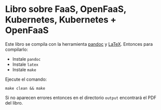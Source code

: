 # Libro sobre FaaS, OpenFaaS, Kubernetes, Kubernetes + OpenFaaS

Este libro se compila con la herramienta [pandoc](https://pandoc.org/installing.html) y [LaTeX](https://www.latex-project.org/get/).
Entonces para compilarlo:

* Instale `pandoc`
* Instale `latex`
* Instale `make`

Ejecute el comando:

```
make clean && make
```

Si no aparecen errores entonces en el directorio `output` encontrará el PDF del libro.

